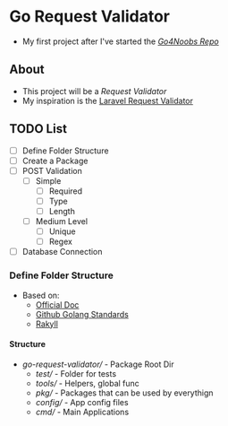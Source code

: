 # Go Request Validator
- My first project after I've started the [_Go4Noobs Repo_](https://github.com/rafaelbreno/go4noobs)
## About
- This project will be a _Request Validator_
- My inspiration is the [Laravel Request Validator](https://laravel.com/docs/7.x/validation#quick-writing-the-validation-logic)
## TODO List
- [ ] Define Folder Structure
- [ ] Create a Package
- [ ] POST Validation
    - [ ] Simple
        - [ ] Required
        - [ ] Type 
        - [ ] Length
    - [ ] Medium Level
        - [ ] Unique
        - [ ] Regex
- [ ] Database Connection
### Define Folder Structure
- Based on:
    - [Official Doc](https://golang.org/doc/code.html#Introduction)
    - [Github Golang Standards](https://github.com/golang-standards/project-layout)
    - [Rakyll](https://rakyll.org/style-packages/)
#### Structure
- _go-request-validator/_ - Package Root Dir
    - _test/_   - Folder for tests
    - _tools/_  - Helpers, global func
    - _pkg/_    - Packages that can be used by everythign 
    - _config/_ - App config files
    - _cmd/_    - Main Applications